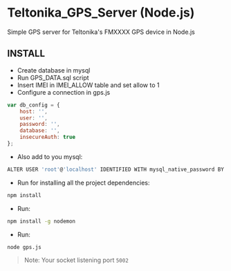 # Teltonika_GPS_Server (Node.js)
Simple GPS server for Teltonika's FMXXXX GPS device in Node.js

## INSTALL

* Create database in mysql
* Run GPS_DATA.sql script
* Insert IMEI in IMEI_ALLOW table and set allow to 1
* Configure a connection in gps.js
```javascript
var db_config = {
    host: '',
    user: '',
    password: '',
    database: '',
    insecureAuth: true
};
```
* Also add to you mysql: 

```sh
ALTER USER 'root'@'localhost' IDENTIFIED WITH mysql_native_password BY 'your_password'
```

* Run for installing all the project dependencies:
```sh
npm install
```
* Run:
```sh
npm install -g nodemon
```
* Run:
```sh
node gps.js
```

> Note: Your socket listening port `5002`
